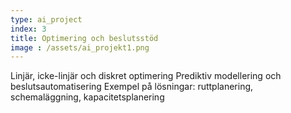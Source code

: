 ```yaml
---
type: ai_project
index: 3
title: Optimering och beslutsstöd
image : /assets/ai_projekt1.png
---
```


Linjär, icke-linjär och diskret optimering
Prediktiv modellering och beslutsautomatisering
Exempel på lösningar: ruttplanering, schemaläggning, kapacitetsplanering